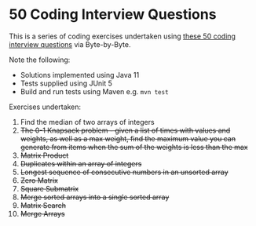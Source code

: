 #  50 Coding Interview Questions

This is a series of coding exercises undertaken using [these 50 coding interview questions](https://www.byte-by-byte.com/50-questions/) via Byte-by-Byte.

Note the following:
* Solutions implemented using Java 11
* Tests supplied using JUnit 5
* Build and run tests using Maven e.g.  ``mvn test``

Exercises undertaken:

1. Find the median of two arrays of integers
2. ~~The 0-1 Knapsack problem - given a list of times with values and weights, as well as a max weight, find the maximum value you can generate from items when the sum of the weights is less than the max~~
3. ~~Matrix Product~~
4. ~~Duplicates within an array of integers~~
5. ~~Longest sequence of consecutive numbers in an unsorted array~~
6. ~~Zero Matrix~~
7. ~~Square Submatrix~~
8. ~~Merge sorted arrays into a single sorted array~~
9. ~~Matrix Search~~
10. ~~Merge Arrays~~
